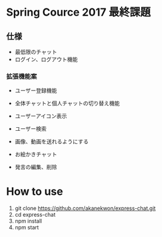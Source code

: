 # Spring Cource 2017 最終課題

## 仕様
* 最低限のチャット
* ログイン、ログアウト機能

### 拡張機能案
* ユーザー登録機能
* 全体チャットと個人チャットの切り替え機能

* ユーザーアイコン表示
* ユーザー検索
* 画像、動画を送れるようにする
* お絵かきチャット
* 発言の編集、削除


# How to use
1. git clone https://github.com/akanekwon/express-chat.git
2. cd express-chat
3. npm install
4. npm start
